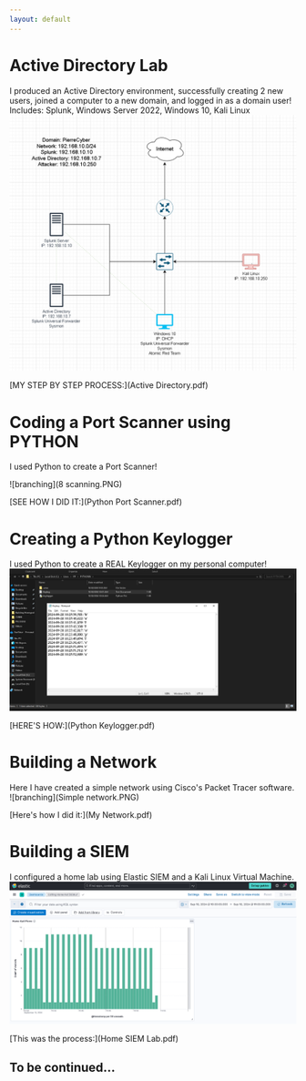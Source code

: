 ```yaml
---
layout: default
---
```


# Active Directory Lab

I produced an Active Directory environment, successfully creating 2 new users, joined a computer to a new domain, and logged in as a domain user! Includes: Splunk, Windows Server 2022, Windows 10, Kali Linux
![branching](1.Diagram.PNG)

[MY STEP BY STEP PROCESS:](Active Directory.pdf)


# Coding a Port Scanner using PYTHON

I used Python to create a Port Scanner!

![branching](8 scanning.PNG)





[SEE HOW I DID IT:](Python Port Scanner.pdf)



# Creating a Python Keylogger

I used Python to create a REAL Keylogger on my personal computer!
![branching](Captu.PNG)

[HERE'S HOW:](Python Keylogger.pdf)



# Building a Network

Here I have created a simple network using Cisco's Packet Tracer software.
![branching](Simple network.PNG)

[Here's how I did it:](My Network.pdf)



# Building a SIEM

I configured a home lab using Elastic SIEM and a Kali Linux Virtual Machine.
![branching](dashhh.PNG)

[This was the process:](Home SIEM Lab.pdf)



## To be continued...
